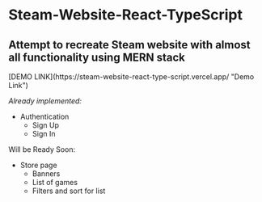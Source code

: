 # Steam-Website-React-TypeScript
<h2>Attempt to recreate Steam website with almost all functionality using MERN stack</h2>
[DEMO LINK](https://steam-website-react-type-script.vercel.app/ "Demo Link")

<em>Already implemented: </em>

<ul>
  <li>Authentication
    <ul>
      <li>Sign Up</li>
      <li>Sign In</li>
    </ul>
  </li>
</ul>

Will be Ready Soon:

<ul>
  <li>Store page
    <ul>
      <li>Banners</li>
      <li>List of games</li>
      <li>Filters and sort for list</li>
    </ul>
  </li>
</ul>
